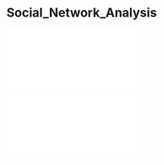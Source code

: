 # Social_Network_Analysis
![Graph Theory](Crawling_with_BFS_and_Random_Walk.pdf)
![Graph Theory](Analysis__Betweenness_Centrality.pdf)
